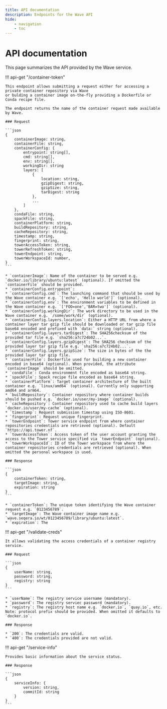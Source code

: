 ```yaml
---
title: API documentation
description: Endpoints for the Wave API
hide:
    - navigation
    - toc
---
```


# API documentation

This page summarizes the API provided by the Wave service.


!!! api-get "/container-token"

    This endpoint allows submitting a request either for accessing a private container repository via Wave 
    or bulding a container image on-the-fly providing a Dockerfile or Conda recipe file. 

    The endpoint returns the name of the container request made available by Wave. 

    ### Request

    ```json
    {
        containerImage: string,
        containerFile: string,
        containerConfig: { 
            entrypoint: string[],
            cmd: string[],
            env: string[],
            workingDir: string
            layers: [
                {
                    location: string,
                    gzipDigest: string,
                    gzipSize: string,
                    tarDigest: string
                },
                ...
            ]
        },
        condaFile: string,
        spackFile: string,
        containerPlatform: string,
        buildRepository: string,
        cacheRepository: string,
        timestamp: string,
        fingerprint: string,
        towerAccessToken: string,
        towerRefreshToken: string,
        towerEndpoint: string,
        towerWorkspaceId: number,
    }
    ```
    
    * `containerImage`: Name of the container to be served e.g. `docker.io/library/ubuntu:latest` (optional). If omitted the `containerFile` should be provided.
    * `containerConfig.entrypoint`: 
    * `containerConfig.cmd`: The launching command that should be used by the Wave container e.g. `['echo', 'Hello world']` (optional).
    * `containerConfig.env`: The environment variables to be defined in the Wave container e.g. `['FOO=one','BAR=two']` (optional). 
    * `containerConfig.workingDir`: The work directory to be used in the Wave container e.g. `/some/work/dir` (optional). 
    * `containerConfig.layers.location`: Either a HTTP URL from where a container layer tar gzip file should be downloaded or tar gzip file base64 encoded and prefixed with `data:` string (optional). 
    * `containerConfig.layers.tarDigest`: The SHA256checksum of the provided tar file e.g. `sha256:a7c724b02...`.   
    * `containerConfig.layers.gzipDigest`: The SHA256 checksum of the provided layer tar gzip file e.g. `sha256:a7c724b02...`.   
    * `containerConfig.layers.gzipSize`: The size in bytes of the the provided layer tar gzip file. 
    * `containerFile`: Dockerfile used for building a new container encoded in base64 (optional). When provided, the attribute `containerImage` should be omitted.
    * `condaFile`: Conda environment file encoded as base64 string. 
    * `spackFile`: Spack recipe file encoded as base64 string.
    * `containerPlatform`: Target container architecture of the built container e.g. `linux/amd64` (optional). Currently only supporting amd64 and arm64. 
    * `buildRepository`: Container repository where container builds should be pushed e.g. `docker.io/user/my-image` (optional).
    * `cacheRepository`: Container repository used to cache build layers `docker.io/user/my-cache` (optional).
    * `timestamp`: Request submission timestap using ISO-8601.
    * `fingerprint`: Request unique fingerprint.
    * `towerEndpoint`: Tower service endpoint from where container repositories credentials are retrieved (optional). Default `https://api.tower.nf`. 
    * `towerAccessToken`: Access token of the user account granting the access to the Tower service specified via `towerEndpoint` (optional). 
    * `towerWorkspaceId`: ID of the Tower workspace from where the container repositories credentials are retrieved (optional). When omitted the personal workspace is used.

    ### Response

    ```json
    {
        containerToken: string,
        targetImage: string,
        expiration: string 
    }
    ```

    * `containerToken`: The unique token identifying the Wave container request e.g. `0123456789`. 
    * `targetImage`: The Wave container image name e.g. `wave.seqera.io/wt/0123456789/library/ubuntu:latest`.
    * `expiration`: The 

!!! api-get "/validate-creds"
    
    It allows validating the access credentials of a container registry service. 

    ### Request

    ```json
    {
        userName: string,
        password: string,
        registry: string
    }
    ```
    
    * `userName`: The registry service username (mandatory). 
    * `password`: The registry serviec password (mandatory).
    * `registry`: The registry host name e.g. `docker.io`, `quay.io`, etc. Note: protocol prefix should be provided. When omitted it defaults to `docker.io`. 

    ### Response
     
    * `200`: The credentials are valid.
    * `400`: The credentials provided are not valid.
    

!!! api-get "/service-info"

    Provides basic information about the service status.

    ### Response

    ```json
    {
        serviceInfo: {
            version: string,
            commitId: string
        }
    }
    ```
